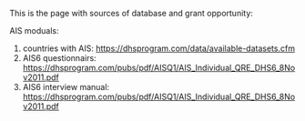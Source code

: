 This is the page with sources of database and grant opportunity:

AIS moduals:  
1. countries with AIS: https://dhsprogram.com/data/available-datasets.cfm
2. AIS6 questionnairs:  https://dhsprogram.com/pubs/pdf/AISQ1/AIS_Individual_QRE_DHS6_8Nov2011.pdf
3. AIS6 interview manual: https://dhsprogram.com/pubs/pdf/AISQ1/AIS_Individual_QRE_DHS6_8Nov2011.pdf
